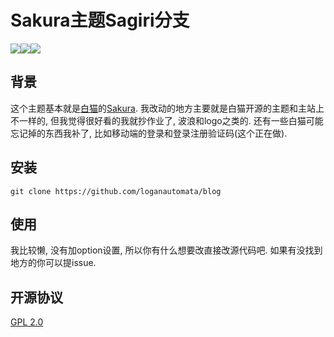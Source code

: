 ﻿# Sakura主题Sagiri分支

[![](https://img.shields.io/badge/blog-@LoganRen-orange.svg?style=plastic)](https://loganren.xyz)![](https://img.shields.io/badge/PHP-7.1+-blue.svg?style=plastic)![](https://img.shields.io/badge/WP-5.0+-green.svg?style=plastic)

## 背景

这个主题基本就是[白猫](https://2heng.xin/)的[Sakura](https://2heng.xin/theme-sakura/). 我改动的地方主要就是白猫开源的主题和主站上不一样的, 但我觉得很好看的我就抄作业了, 波浪和logo之类的. 还有一些白猫可能忘记掉的东西我补了, 比如移动端的登录和登录注册验证码(这个正在做).

## 安装

```git
git clone https://github.com/loganautomata/blog
```

## 使用

我比较懒, 没有加option设置, 所以你有什么想要改直接改源代码吧. 如果有没找到地方的你可以提issue.

## 开源协议

[GPL 2.0](LICENSE)
